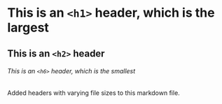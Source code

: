 # This is an `<h1>` header, which is the largest

## This is an `<h2>` header

###### This is an `<h6>` header, which is the smallest

Added headers with varying file sizes to this markdown file.
